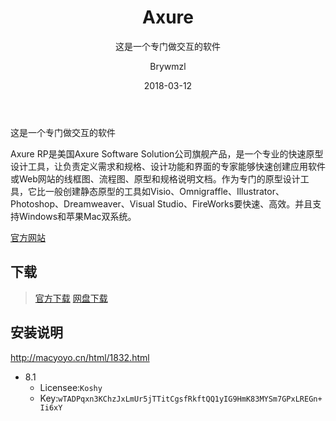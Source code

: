 ﻿---
layout:     post
title:      Axure
subtitle:   这是一个专门做交互的软件
date:       2018-03-12
author:     Brywmzl
header-img: img/Axure/bg.jpg
catalog: true
tags: [思维导图]
---
这是一个专门做交互的软件

<!--more-->

Axure RP是美国Axure Software Solution公司旗舰产品，是一个专业的快速原型设计工具，让负责定义需求和规格、设计功能和界面的专家能够快速创建应用软件或Web网站的线框图、流程图、原型和规格说明文档。作为专门的原型设计工具，它比一般创建静态原型的工具如Visio、Omnigraffle、Illustrator、Photoshop、Dreamweaver、Visual Studio、FireWorks要快速、高效。并且支持Windows和苹果Mac双系统。

[官方网站](https://www.axure.com)

## 下载
> [官方下载](https://axure.cachefly.net/AxureRP-Setup.exe)
> [网盘下载](https://pan.baidu.com/s/1Hm-I4d9OMJRK3L_IfYAnNA)

## 安装说明
http://macyoyo.cn/html/1832.html
* 8.1
	* Licensee:`Koshy`
	* Key:`wTADPqxn3KChzJxLmUr5jTTitCgsfRkftQQ1yIG9HmK83MYSm7GPxLREGn+Ii6xY` 